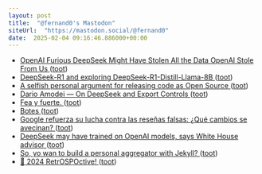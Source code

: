```yaml
---
layout: post
title:  "@fernand0's Mastodon"
siteUrl:  "https://mastodon.social/@fernand0"
date:  2025-02-04 09:16:46.886000+00:00
---
```

*  [OpenAI Furious DeepSeek Might Have Stolen All the Data OpenAI Stole From Us ](https://www.404media.co/openai-furious-deepseek-might-have-stolen-all-the-data-openai-stole-from-us) ([toot](https://mastodon.social/@fernand0/113944861532770159))
*  [DeepSeek-R1 and exploring DeepSeek-R1-Distill-Llama-8B ](https://simonwillison.net/2025/Jan/20/deepseek-r1) ([toot](https://mastodon.social/@fernand0/113943944402616743))
*  [A selfish personal argument for releasing code as Open Source ](https://simonwillison.net/2025/Jan/24/selfish-open-source) ([toot](https://mastodon.social/@fernand0/113943280586929783))
*  [Dario Amodei — On DeepSeek and Export Controls ](https://darioamodei.com/on-deepseek-and-export-control) ([toot](https://mastodon.social/@fernand0/113941460427805743))
*  [Fea y fuerte. ](https://avecesunafoto.wordpress.com/2025/02/03/fea-y-fuerte) ([toot](https://mastodon.social/@fernand0/113941454436652795))
*  [Botes ](https://www.flickr.com/photos/fernand0/54286803035) ([toot](https://mastodon.social/@fernand0/113941207631846658))
*  [Google refuerza su lucha contra las reseñas falsas: ¿Qué cambios se avecinan? ](https://wwwhatsnew.com/2025/01/26/google-refuerza-su-lucha-contra-las-resenas-falsas-que-cambios-se-avecinan) ([toot](https://mastodon.social/@fernand0/113941140122814575))
*  [DeepSeek may have trained on OpenAI models, says White House advisor ](https://www.businessinsider.com/deepseek-openai-data-training-distillation-david-sacks-microsoft-2025-1?utmSource=twitte) ([toot](https://mastodon.social/@fernand0/113940918979581240))
*  [So, yo wan to build a personal aggregator with Jekyll? ](https://dev.to/fernand0/so-yo-wan-to-build-a-personal-aggregator-with-jekyll-ia) ([toot](https://mastodon.social/@fernand0/113940685532485269))
*  [🎉 2024 RetrOSPOctive! ](https://ospo-alliance.org/news/20250127_hny_retrospoctive) ([toot](https://mastodon.social/@fernand0/113940633863802662))

